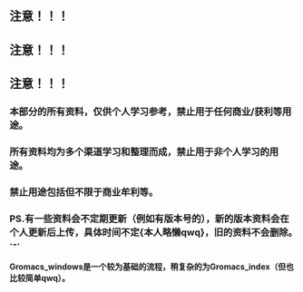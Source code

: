 ## 注意！！！

## 注意！！！

## 注意！！！

### 本部分的所有资料，仅供个人学习参考，禁止用于任何商业/获利等用途。

### 所有资料均为多个渠道学习和整理而成，禁止用于非个人学习的用途。

### 禁止用途包括但不限于商业牟利等。
 
### PS.有一些资料会不定期更新（例如有版本号的），新的版本资料会在个人更新后上传，具体时间不定{本人略懒qwq}，旧的资料不会删除。·-·

#### Gromacs_windows是一个较为基础的流程，稍复杂的为Gromacs_index（但也比较简单qwq）。
